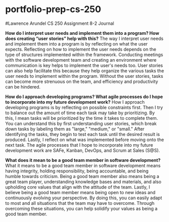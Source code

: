 # portfolio-prep-cs-250
#Lawrence Arundel CS 250 Assignment 8-2 Journal

**How do I interpret user needs and implement them into a program? How does creating “user stories” help with this?**
The way I interpret user needs and implement them into a program is by reflecting on what the user expects. Reflecting on how to implement the user needs depends on the type of structures implemented within the framework. Conducting meetings with the software development team and creating an environment where communication is key helps to implement the user's needs too. User stories can also help facilitate this because they help organize the various tasks the user needs to implement within the program. Without the user stories, tasks can become more strenuous on the team, and efficiency and productivity can be hindered.

**How do I approach developing programs? What agile processes do I hope to incorporate into my future development work?**
How I approach developing programs is by reflecting on possible constraints first. Then I try to balance out the amount of time each task may take by prioritizing. By this, I mean tasks will be prioritized by the time it takes to complete them. You can understand this by first understanding user stories, which break down tasks by labeling them as "large," "medium," or "small." After identifying the tasks, they begin to test each task until the desired result is produced. Lastly, I reflect on what was implemented before moving onto the next task. The agile processes that I hope to incorporate into my future development work are SAFe, Kanban, DevOps, and Scrum at Sales (S@S).

**What does it mean to be a good team member in software development?**
What it means to be a good team member in software development means having integrity, holding responsibility, being accountable, and being humble towards criticism. Being a good team member also means being a great team player, understanding knowledge bases and materials, and also upholding core values that align with the attitude of the team. Lastly, I believe being a good team member means being open to new ideas and continuously evolving your perspective. By doing this, you can easily adapt to most and all situations that the team may have to overcome. Through overcoming these situations, you can help solidify your values as being a good team member.
